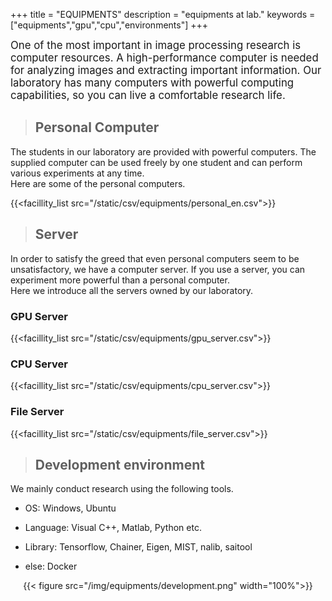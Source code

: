 +++
title = "EQUIPMENTS"
description = "equipments at lab."
keywords = ["equipments","gpu","cpu","environments"]
+++

<span style="font-size: 120%">
One of the most important in image processing research is computer resources. A high-performance computer is needed for analyzing images and extracting important information.  
Our laboratory has many computers with powerful computing capabilities, so you can live a comfortable research life.  
</span>


> ## Personal Computer  

The students in our laboratory are provided with powerful computers. The supplied computer can be used freely by one student and can perform various experiments at any time.  
Here are some of the personal computers.  

{{<facillity_list src="/static/csv/equipments/personal_en.csv">}}  

> ## Server

In order to satisfy the greed that even personal computers seem to be unsatisfactory, we have a computer server. If you use a server, you can experiment more powerful than a personal computer.  
Here we introduce all the servers owned by our laboratory.  

### GPU Server

{{<facillity_list src="/static/csv/equipments/gpu_server.csv">}}  

### CPU Server

{{<facillity_list src="/static/csv/equipments/cpu_server.csv">}}  

### File Server

{{<facillity_list src="/static/csv/equipments/file_server.csv">}}  

> ## Development environment

We mainly conduct research using the following tools.

- OS: Windows, Ubuntu

- Language: Visual C++, Matlab, Python etc.

- Library: Tensorflow, Chainer, Eigen, MIST, nalib, saitool

- else: Docker

<div align="center">{{< figure src="/img/equipments/development.png"  width="100%">}}</div>

